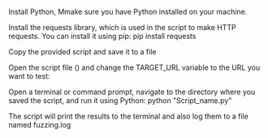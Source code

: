 Install Python, Mmake sure you have Python installed on your machine.

Install the requests library, which is used in the script to make HTTP requests. You can install it using pip: pip install requests

Copy the provided script and save it to a file

Open the script file () and change the TARGET_URL variable to the URL you want to test:

Open a terminal or command prompt, navigate to the directory where you saved the script, and run it using Python: python "Script_name.py"

The script will print the results to the terminal and also log them to a file named fuzzing.log
